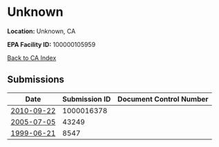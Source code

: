# Unknown

**Location:** Unknown, CA

**EPA Facility ID:** 100000105959

[Back to CA Index](../../index.md)

## Submissions

| Date | Submission ID | Document Control Number |
|------|--------------|-------------------------|
| [2010-09-22](submissions/1000016378.md) | 1000016378 |  |
| [2005-07-05](submissions/43249.md) | 43249 |  |
| [1999-06-21](submissions/8547.md) | 8547 |  |
